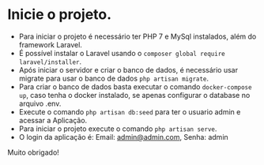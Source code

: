 # Inicie o projeto.

- Para iniciar o projeto é necessário ter PHP 7 e MySql instalados, além do framework Laravel.
- É possível instalar o Laravel usando o `composer global require laravel/installer`.
- Após iniciar o servidor e criar o banco de dados, é necessário usar migrate para usar o banco de dados `php artisan migrate`.
- Para criar o banco de dados basta executar o comando `docker-compose up`, caso tenha o docker instalado, se apenas configurar o database no arquivo .env.
- Execute o comando `php artisan db:seed` para ter o usuario admin e acessar a Aplicação.
- Para iniciar o projeto execute o comando `php artisan serve`.
- O login da aplicação é: Email: admin@admin.com, Senha: admin


Muito obrigado!
